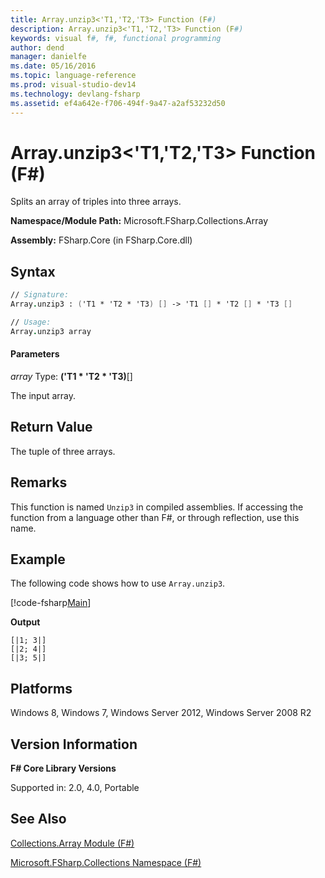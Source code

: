 ```yaml
---
title: Array.unzip3<'T1,'T2,'T3> Function (F#)
description: Array.unzip3<'T1,'T2,'T3> Function (F#)
keywords: visual f#, f#, functional programming
author: dend
manager: danielfe
ms.date: 05/16/2016
ms.topic: language-reference
ms.prod: visual-studio-dev14
ms.technology: devlang-fsharp
ms.assetid: ef4a642e-f706-494f-9a47-a2af53232d50 
---
```


# Array.unzip3<'T1,'T2,'T3> Function (F#)

Splits an array of triples into three arrays.

**Namespace/Module Path:** Microsoft.FSharp.Collections.Array

**Assembly:** FSharp.Core (in FSharp.Core.dll)


## Syntax

```fsharp
// Signature:
Array.unzip3 : ('T1 * 'T2 * 'T3) [] -> 'T1 [] * 'T2 [] * 'T3 []

// Usage:
Array.unzip3 array
```

#### Parameters
*array*
Type: **('T1 &#42; 'T2 &#42; 'T3)**[[]](https://msdn.microsoft.com/library/def20292-9aae-4596-9275-b94e594f8493)


The input array.

## Return Value

The tuple of three arrays.

## Remarks
This function is named `Unzip3` in compiled assemblies. If accessing the function from a language other than F#, or through reflection, use this name.

## Example

The following code shows how to use `Array.unzip3`.

[!code-fsharp[Main](snippets/fsarrays/snippet71.fs)]

**Output**

```
[|1; 3|]
[|2; 4|]
[|3; 5|]
```

## Platforms
Windows 8, Windows 7, Windows Server 2012, Windows Server 2008 R2


## Version Information
**F# Core Library Versions**

Supported in: 2.0, 4.0, Portable

## See Also
[Collections.Array Module &#40;F&#35;&#41;](Collections.Array-Module-%5BFSharp%5D.md)

[Microsoft.FSharp.Collections Namespace &#40;F&#35;&#41;](Microsoft.FSharp.Collections-Namespace-%5BFSharp%5D.md)